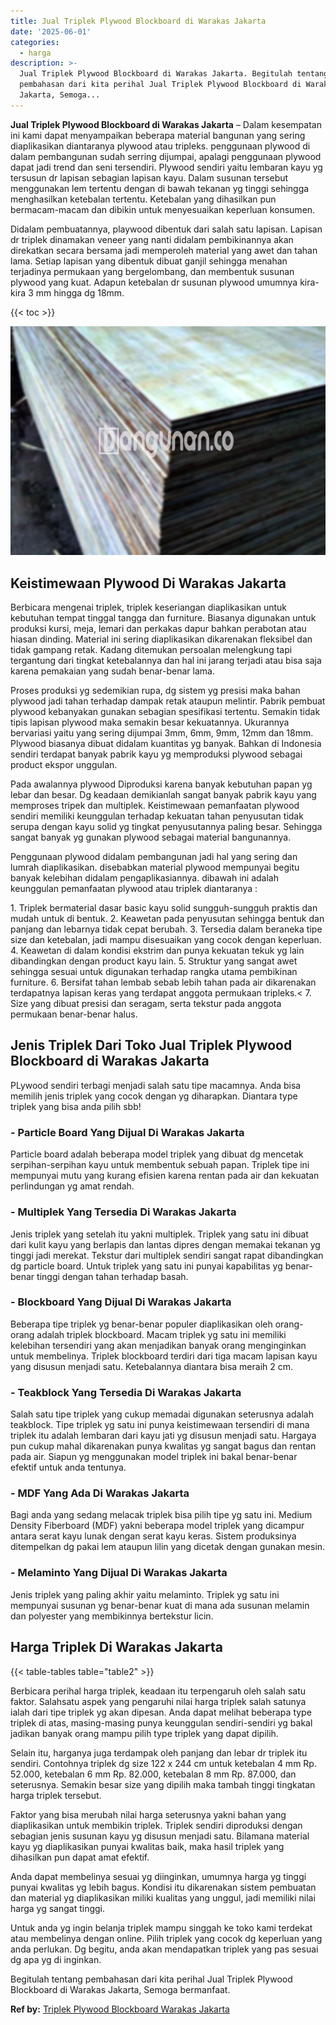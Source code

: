 ```yaml
---
title: Jual Triplek Plywood Blockboard di Warakas Jakarta
date: '2025-06-01'
categories:
  - harga
description: >-
  Jual Triplek Plywood Blockboard di Warakas Jakarta. Begitulah tentang
  pembahasan dari kita perihal Jual Triplek Plywood Blockboard di Warakas
  Jakarta, Semoga...
---
```


**Jual Triplek Plywood Blockboard di Warakas Jakarta** – Dalam kesempatan ini kami dapat menyampaikan beberapa material bangunan yang sering diaplikasikan diantaranya plywood atau tripleks. penggunaan plywood di dalam pembangunan sudah serring dijumpai, apalagi penggunaan plywood dapat jadi trend dan seni tersendiri. Plywood sendiri yaitu lembaran kayu yg tersusun dr lapisan sebagian lapisan kayu. Dalam susunan tersebut menggunakan lem tertentu dengan di bawah tekanan yg tinggi sehingga menghasilkan ketebalan tertentu. Ketebalan yang dihasilkan pun bermacam-macam dan dibikin untuk menyesuaikan keperluan konsumen.

Didalam pembuatannya, playwood dibentuk dari salah satu lapisan. Lapisan dr triplek dinamakan veneer yang nanti didalam pembikinannya akan direkatkan secara bersama jadi memperoleh material yang awet dan tahan lama. Setiap lapisan yang dibentuk dibuat ganjil sehingga menahan terjadinya permukaan yang bergelombang, dan membentuk susunan plywood yang kuat. Adapun ketebalan dr susunan plywood umumnya kira-kira 3 mm hingga dg 18mm.

{{< toc >}}

![Jual Triplek Plywood Blockboard di Warakas Jakarta](/images/jual-triplek-murah-40.png)

## Keistimewaan Plywood Di Warakas Jakarta

Berbicara mengenai triplek, triplek keseriangan diaplikasikan untuk kebutuhan tempat tinggal tangga dan furniture. Biasanya digunakan untuk produksi kursi, meja, lemari dan perkakas dapur bahkan perabotan atau hiasan dinding. Material ini sering diaplikasikan dikarenakan fleksibel dan tidak gampang retak. Kadang ditemukan persoalan melengkung tapi tergantung dari tingkat ketebalannya dan hal ini jarang terjadi atau bisa saja karena pemakaian yang sudah benar-benar lama.

Proses produksi yg sedemikian rupa, dg sistem yg presisi maka bahan plywood jadi tahan terhadap dampak retak ataupun melintir. Pabrik pembuat plywood kebanyakan gunakan sebagian spesifikasi tertentu. Semakin tidak tipis lapisan plywood maka semakin besar kekuatannya. Ukurannya bervariasi yaitu yang sering dijumpai 3mm, 6mm, 9mm, 12mm dan 18mm. Plywood biasanya dibuat didalam kuantitas yg banyak. Bahkan di Indonesia sendiri terdapat banyak pabrik kayu yg memproduksi plywood sebagai product ekspor unggulan.

Pada awalannya plywood Diproduksi karena banyak kebutuhan papan yg lebar dan besar. Dg keadaan demikianlah sangat banyak pabrik kayu yang memproses tripek dan multiplek. Keistimewaan pemanfaatan plywood sendiri memiliki keunggulan terhadap kekuatan tahan penyusutan tidak serupa dengan kayu solid yg tingkat penyusutannya paling besar. Sehingga sangat banyak yg gunakan plywood sebagai material bangunannya.

Penggunaan plywood didalam pembangunan jadi hal yang sering dan lumrah diaplikasikan. disebabkan material plywood mempunyai begitu banyak kelebihan didalam pengaplikasiannya. dibawah ini adalah keunggulan pemanfaatan plywood atau triplek diantaranya :

1\. Triplek bermaterial dasar basic kayu solid sungguh-sungguh praktis dan mudah untuk di bentuk. 2. Keawetan pada penyusutan sehingga bentuk dan panjang dan lebarnya tidak cepat berubah. 3. Tersedia dalam beraneka tipe size dan ketebalan, jadi mampu disesuaikan yang cocok dengan keperluan. 4. Keawetan di dalam kondisi ekstrim dan punya kekuatan tekuk yg lain dibandingkan dengan product kayu lain. 5. Struktur yang sangat awet sehingga sesuai untuk digunakan terhadap rangka utama pembikinan furniture. 6. Bersifat tahan lembab sebab lebih tahan pada air dikarenakan terdapatnya lapisan keras yang terdapat anggota permukaan tripleks.< 7. Size yang dibuat presisi dan seragam, serta tekstur pada anggota permukaan benar-benar halus.

## Jenis Triplek Dari Toko Jual Triplek Plywood Blockboard di Warakas Jakarta

PLywood sendiri terbagi menjadi salah satu tipe macamnya. Anda bisa memilih jenis triplek yang cocok dengan yg diharapkan. Diantara type triplek yang bisa anda pilih sbb!

### \- Particle Board Yang Dijual Di Warakas Jakarta

Particle board adalah beberapa model triplek yang dibuat dg mencetak serpihan-serpihan kayu untuk membentuk sebuah papan. Triplek tipe ini mempunyai mutu yang kurang efisien karena rentan pada air dan kekuatan perlindungan yg amat rendah.

### \- Multiplek Yang Tersedia Di Warakas Jakarta

Jenis triplek yang setelah itu yakni multiplek. Triplek yang satu ini dibuat dari kulit kayu yang berlapis dan lantas dipres dengan memakai tekanan yg tinggi jadi merekat. Tekstur dari multiplek sendiri sangat rapat dibandingkan dg particle board. Untuk triplek yang satu ini punyai kapabilitas yg benar-benar tinggi dengan tahan terhadap basah.

### \- Blockboard Yang Dijual Di Warakas Jakarta

Beberapa tipe triplek yg benar-benar populer diaplikasikan oleh orang-orang adalah triplek blockboard. Macam triplek yg satu ini memiliki kelebihan tersendiri yang akan menjadikan banyak orang menginginkan untuk membelinya. Triplek blockboard terdiri dari tiga macam lapisan kayu yang disusun menjadi satu. Ketebalannya diantara bisa meraih 2 cm.

### \- Teakblock Yang Tersedia Di Warakas Jakarta

Salah satu tipe triplek yang cukup memadai digunakan seterusnya adalah teakblock. Tipe triplek yg satu ini punya keistimewaan tersendiri di mana triplek itu adalah lembaran dari kayu jati yg disusun menjadi satu. Hargaya pun cukup mahal dikarenakan punya kwalitas yg sangat bagus dan rentan pada air. Siapun yg menggunakan model triplek ini bakal benar-benar efektif untuk anda tentunya.

### \- MDF Yang Ada Di Warakas Jakarta

Bagi anda yang sedang melacak triplek bisa pilih tipe yg satu ini. Medium Density Fiberboard (MDF) yakni beberapa model triplek yang dicampur antara serat kayu lunak dengan serat kayu keras. Sistem produksinya ditempelkan dg pakai lem ataupun lilin yang dicetak dengan gunakan mesin.

### \- Melaminto Yang Dijual Di Warakas Jakarta

Jenis triplek yang paling akhir yaitu melaminto. Triplek yg satu ini mempunyai susunan yg benar-benar kuat di mana ada susunan melamin dan polyester yang membikinnya bertekstur licin.

## Harga Triplek Di Warakas Jakarta

{{< table-tables table="table2" >}}

Berbicara perihal harga triplek, keadaan itu terpengaruh oleh salah satu faktor. Salahsatu aspek yang pengaruhi nilai harga triplek salah satunya ialah dari tipe triplek yg akan dipesan. Anda dapat melihat beberapa type triplek di atas, masing-masing punya keunggulan sendiri-sendiri yg bakal jadikan banyak orang mampu pilih type triplek yang dapat dipilih.

Selain itu, harganya juga terdampak oleh panjang dan lebar dr triplek itu sendiri. Contohnya triplek dg size 122 x 244 cm untuk ketebalan 4 mm Rp. 52.000, ketebalan 6 mm Rp. 82.000, ketebalan 8 mm Rp. 87.000, dan seterusnya. Semakin besar size yang dipilih maka tambah tinggi tingkatan harga triplek tersebut.

Faktor yang bisa merubah nilai harga seterusnya yakni bahan yang diaplikasikan untuk membikin triplek. Triplek sendiri diproduksi dengan sebagian jenis susunan kayu yg disusun menjadi satu. Bilamana material kayu yg diaplikasikan punyai kwalitas baik, maka hasil triplek yang dihasilkan pun dapat amat efektif.

Anda dapat membelinya sesuai yg diinginkan, umumnya harga yg tinggi punyai kwalitas yg lebih bagus. Kondisi itu dikarenakan sistem pembuatan dan material yg diaplikasikan miliki kualitas yang unggul, jadi memiliki nilai harga yg sangat tinggi.

Untuk anda yg ingin belanja triplek mampu singgah ke toko kami terdekat atau membelinya dengan online. Pilih triplek yang cocok dg keperluan yang anda perlukan. Dg begitu, anda akan mendapatkan triplek yang pas sesuai dg apa yg di inginkan.

Begitulah tentang pembahasan dari kita perihal Jual Triplek Plywood Blockboard di Warakas Jakarta, Semoga bermanfaat.

**Ref by:** [Triplek Plywood Blockboard Warakas Jakarta](https://id.wikipedia.org/wiki/Triplek)
